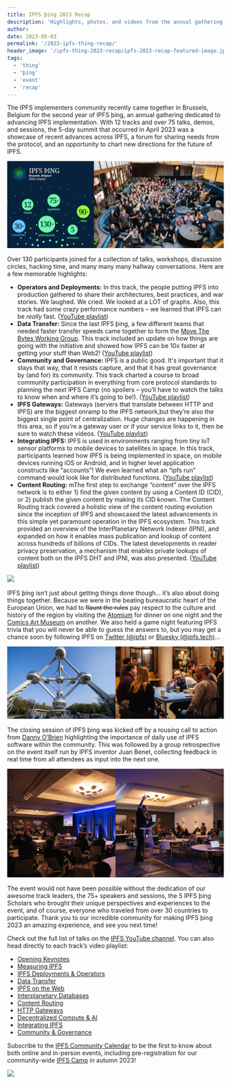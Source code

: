 ```yaml
---
title: IPFS þing 2023 Recap
description: 'Highlights, photos, and videos from the annual gathering of the IPFS implementers community.'
author:
date: 2023-05-03
permalink: '/2023-ipfs-thing-recap/'
header_image: '/ipfs-thing-2023-recap/ipfs-2023-recap-featured-image.jpg'
tags:
  - 'thing'
  - 'þing'
  - 'event'
  - 'recap'
---
```


The IPFS implementers community recently came together in Brussels, Belgium for the second year of IPFS þing, an annual gathering dedicated to advancing IPFS implementation. With 12 tracks and over 75 talks, demos, and sessions, the 5-day summit that occurred in April 2023 was a showcase of recent advances across IPFS, a forum for sharing needs from the protocol, and an opportunity to chart new directions for the future of IPFS. 

![](../assets/ipfs-thing-2023-recap/group-collage.jpg) 

Over 130 participants joined for a collection of talks, workshops, discussion circles, hacking time, and many many many hallway conversations. Here are a few memorable highlights:

* **Operators and Deployments:** In this track, the people putting IPFS into production gathered to share their architectures, best practices, and war stories. We laughed. We cried. We looked at a LOT of graphs. Also, this track had some crazy performance numbers – we learned that IPFS can be _really_ fast. ([YouTube playlist](https://www.youtube.com/watch?v=bILa9sPpBMs&list=PLuhRWgmPaHtTYOY5l8nehP_Vt6Ek-svrp))
* **Data Transfer:** Since the last IPFS þing, a few different teams that needed faster transfer speeds came together to form the [Move The Bytes Working Group](https://mtngs.io/ipfs/move-the-bytes-wg/). This track included an update on how things are going with the initiative and showed how IPFS can be 10x faster at getting your stuff than Web2! ([YouTube playlist](https://www.youtube.com/watch?v=13_zr--akhs&list=PLuhRWgmPaHtS6WBDGK8oxcBHA6ILKatVk))
* **Community and Governance:** IPFS is a public good. It's important that it stays that way, that it resists capture, and that it has great governance by (and for) its community. This track charted a course to broad community participation in everything from core protocol standards to planning the next IPFS Camp (no spoilers – you’ll have to watch the talks to know when and where it’s going to be!). ([YouTube playlist](https://www.youtube.com/watch?v=U2qvvQxIdws&list=PLuhRWgmPaHtTIFbOVO5YfXkoFg6wIGbBN))
* **IPFS Gateways:** Gateways (servers that translate between HTTP and IPFS) are the biggest onramp to the IPFS network,but they’re also the biggest single point of centralization. Huge changes are happening in this area, so if you’re a gateway user or if your service links to it, then be sure to watch these videos. ([YouTube playlist](https://www.youtube.com/watch?v=p89i9_AskIw&list=PLuhRWgmPaHtTapMgLW7rRh92Tk8u7wip5))
* **Integrating IPFS:** IPFS is used in environments ranging from tiny IoT sensor platforms to mobile devices to satellites in space. In this track, participants learned how IPFS is being implemented in space, on mobile devices running  iOS or Android, and in higher level application constructs like “accounts”! We even learned what an “ipfs run” command would look like for distributed functions. ([YouTube playlist](https://www.youtube.com/watch?v=drvFcbykHYY&list=PLuhRWgmPaHtTI0MS6ZjSJjBxZp7rcjSS_))
* **Content Routing:** mThe first step to exchange “content” over the IPFS network is to either 1) find the given content by using a Content ID (CID), or 2) publish the given content by making its CID known. The Content Routing track covered a holistic view of the content routing evolution since the inception of IPFS and showcased the latest advancements in this simple yet paramount operation in the IPFS ecosystem. This track provided an overview of the InterPlanetary Network Indexer (IPNI), and expanded on how it enables mass publication and lookup of content across hundreds of billions of CIDs. The latest developments in reader privacy preservation, a mechanism that enables private lookups of content both on the IPFS DHT and IPNI, was also presented. ([YouTube playlist](https://www.youtube.com/watch?v=oe7fjOl-q0s&list=PLuhRWgmPaHtRBWV3SvInC5ATS8aKV3lsW))

![](../assets/ipfs-thing-2023-recap/ipfs-thing-1.png)

IPFS þing isn’t just about getting things done though… it’s also about doing things together. Because we were in the beating bureaucratic heart of the European Union, we had to ~~flaunt the rules~~ pay respect to the culture and history of the region by visiting the [Atomium](https://atomium.be/home/Index) for dinner on one night and the [Comics Art Museum](https://www.comicscenter.net/en/home) on another. We also held a game night featuring IPFS trivia that you will never be able to guess the answers to, but you may get a chance soon by following IPFS on [Twitter (@ipfs)](https://twitter.com/ipfs) or [Bluesky (@ipfs.tech)](https://staging.bsky.app/profile/ipfs.tech)…

![](../assets/ipfs-thing-2023-recap/atomium-collage.jpg)

The closing session of IPFS þing was kicked off by a rousing call to action from [Danny O’Brien](https://twitter.com/mala) highlighting the importance of daily use of IPFS software within the community. This was followed by a group retrospective on the event itself run by IPFS inventor Juan Benet, collecting feedback in real time from all attendees as input into the next one.

![](../assets/ipfs-thing-2023-recap/danny-juan-1.jpg)

The event would not have been possible without the dedication of our awesome track leaders, the 75+ speakers and sessions, the 5 IPFS þing Scholars who brought their unique perspectives and experiences to the event, and of course, everyone who traveled from over 30 countries to participate. Thank you to our incredible community for making IPFS þing 2023 an amazing experience, and see you next time!

Check out the full list of talks on the [IPFS YouTube channel](https://www.youtube.com/@IPFSbot/playlists). You can also head directly to each track’s video playlist:

* [Opening Keynotes](https://www.youtube.com/watch?v=G2hlQqvjE-Y&list=PLuhRWgmPaHtRnO5G2EF0RxYebcQzLDf5F)
* [Measuring IPFS](https://www.youtube.com/watch?v=O8Nk1FN04Q8&list=PLuhRWgmPaHtQkkbiq-PbIkt9_S2NjJz6x)
* [IPFS Deployments & Operators](https://www.youtube.com/watch?v=bILa9sPpBMs&list=PLuhRWgmPaHtTYOY5l8nehP_Vt6Ek-svrp)
* [Data Transfer](https://www.youtube.com/watch?v=13_zr--akhs&list=PLuhRWgmPaHtS6WBDGK8oxcBHA6ILKatVk)
* [IPFS on the Web](https://www.youtube.com/watch?v=dn8PssXkRbY&list=PLuhRWgmPaHtQ-TO65P62tqfUM85HCIqSj)
* [Interplanetary Databases](https://www.youtube.com/watch?v=tjSuNmCTnyU&list=PLuhRWgmPaHtTO8hr2CYiJPTSe7wybW_op)
* [Content Routing](https://www.youtube.com/watch?v=oe7fjOl-q0s&list=PLuhRWgmPaHtRBWV3SvInC5ATS8aKV3lsW)
* [HTTP Gateways](https://www.youtube.com/watch?v=p89i9_AskIw&list=PLuhRWgmPaHtTapMgLW7rRh92Tk8u7wip5)
* [Decentralized Compute & AI](https://www.youtube.com/watch?v=LK9QjOJIPkQ&list=PLuhRWgmPaHtQ_lKtbTR-vIW1LYuTjcaPw)
* [Integrating IPFS](https://www.youtube.com/watch?v=drvFcbykHYY&list=PLuhRWgmPaHtTI0MS6ZjSJjBxZp7rcjSS_)
* [Community & Governance](https://www.youtube.com/watch?v=U2qvvQxIdws&list=PLuhRWgmPaHtTIFbOVO5YfXkoFg6wIGbBN)

Subscribe to the [IPFS Community Calendar](https://lu.ma/ipfs) to be the first to know about both online and in-person events, including pre-registration for our community-wide [IPFS Camp](https://ipfs.camp/) in autumn 2023!

![](../assets/ipfs-thing-2023-recap/speaker-collage.jpg)
